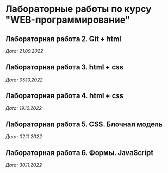 # Лабораторные работы по курсу "WEB-программирование"

## Лабораторная работа 2. Git + html

*Дата: 21.09.2022*

## Лабораторная работа 3. html + css

*Дата: 05.10.2022*

## Лабораторная работа 4. html + css

*Дата: 19.10.2022*
 
## Лабораторная работа 5. CSS. Блочная модель

*Дата: 02.11.2022*

## Лабораторная работа 6. Формы. JavaScript

*Дата: 30.11.2022*
